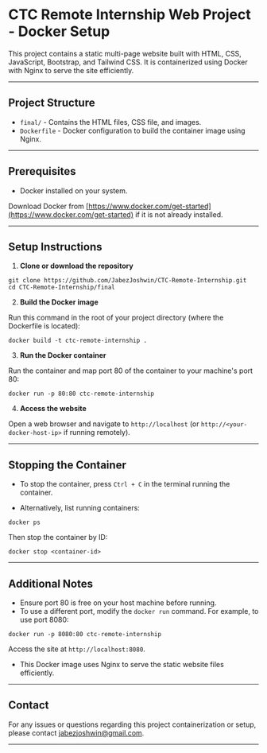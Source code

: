 # CTC Remote Internship Web Project - Docker Setup

This project contains a static multi-page website built with HTML, CSS, JavaScript, Bootstrap, and Tailwind CSS. It is containerized using Docker with Nginx to serve the site efficiently.

---

## Project Structure

- `final/` - Contains the HTML files, CSS file, and images.
- `Dockerfile` - Docker configuration to build the container image using Nginx.

---

## Prerequisites

- Docker installed on your system.

Download Docker from [https://www.docker.com/get-started](https://www.docker.com/get-started) if it is not already installed.

---

## Setup Instructions

1. **Clone or download the repository**

```
git clone https://github.com/JabezJoshwin/CTC-Remote-Internship.git
cd CTC-Remote-Internship/final
```

2. **Build the Docker image**

Run this command in the root of your project directory (where the Dockerfile is located):

```
docker build -t ctc-remote-internship .
```


3. **Run the Docker container**

Run the container and map port 80 of the container to your machine's port 80:

```
docker run -p 80:80 ctc-remote-internship
```


4. **Access the website**

Open a web browser and navigate to `http://localhost` (or `http://<your-docker-host-ip>` if running remotely).

---

## Stopping the Container

- To stop the container, press `Ctrl + C` in the terminal running the container.

- Alternatively, list running containers:

```
docker ps
```


Then stop the container by ID:

```
docker stop <container-id>
```


---

## Additional Notes

- Ensure port 80 is free on your host machine before running.
- To use a different port, modify the `docker run` command. For example, to use port 8080:
```
docker run -p 8080:80 ctc-remote-internship
```

Access the site at `http://localhost:8080`.

- This Docker image uses Nginx to serve the static website files efficiently.

---

## Contact

For any issues or questions regarding this project containerization or setup, please contact jabezjoshwin@gmail.com.

---
